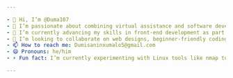```yaml
---

- 👋 Hi, I’m @Duma107  
- 👀 I’m passionate about combining virtual assistance and software development to create innovative real-time solutions.  
- 🌱 I’m currently advancing my skills in front-end development as part of the CodeSpace Academy program while integrating project management from the ALX Virtual Assistant Fellowship. I'm also exploring the endless possibilities of Linux Ubuntu for both development and virtual assistance.  
- 💞️ I’m looking to collaborate on web designs, beginner-friendly coding projects, open-source contributions, and projects that merge virtual assistance with software development for enhanced productivity.  
- 📫 How to reach me: Dumisaninxumalo5@gmail.com  
- 😄 Pronouns: he/him  
- ⚡ Fun fact: I’m currently experimenting with Linux tools like nmap to explore connected devices and optimize workflows for software and virtual assistance tasks!  

---
```


<!---
Duma107/Duma107 is a ✨ special ✨ repository because its `README.md` (this file) appears on your GitHub profile.
You can click the Preview link to take a look at your changes.
--->
